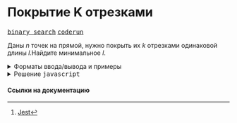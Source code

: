 # Покрытие K отрезками

[<kbd>binary search</kbd>](https://coderun.yandex.ru/catalog?tag=binary%20search)
[<kbd>coderun</kbd>](https://coderun.yandex.ru/selections/eserajim/problems/k-segments)

Даны $n$ точек на прямой, нужно покрыть их $k$ отрезками одинаковой длины $l$.Найдите минимальное $l$.

<details>
<summary>Форматы ввода/вывода и примеры</summary>

## Формат ввода

На первой строке $n$ $(1 \leq n \leq 10^5)$ и $k$ $(1 \leq k \leq n)$. На второй $n$ чисел $x_i$​ $(∣x_i​∣ \leq 10^9)$.

## Формат вывода

Минимальное такое $l$, что точки можно покрыть $k$ отрезками длины $l$.

### Пример 1

<table width = "100%">
<tr>
<th>Ввод</th> <th>Вывод</th>
</tr>
<tr valign="top">
<td><pre>
<code>6 2
1 2 3 9 8 7
</code></pre></td>

<td><pre>
<code>2
</code></pre></td>
</tr>
</table>

</details>

<details>
<summary>Решение <kbd>javascript</kbd></summary>

### 1. Установка зависимостей

```bash
npm install             # Установка зависимостей
```

### 2. Запуск тестирования решения в среде Jest[^1]

```bash
npm run test            # Unit-тестирование
```

</details>

#### Ссылки на документацию

[^1]: [Jest](https://jestjs.io/docs/getting-started)
